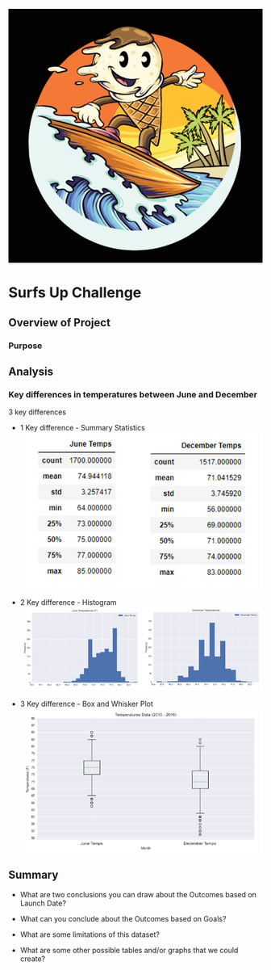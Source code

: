 ![Surfing Ice Cream Cone](https://github.com/bnidam/Surfs_Up/blob/main/Resources/Surfing_Icecreamcone_vecteezy.png)
# Surfs Up Challenge


## Overview of Project

### Purpose

## Analysis 

### Key differences in temperatures between June and December
3 key differences
- 1 Key difference - Summary Statistics
![Summary Statistics for June and December Temperatures](https://github.com/bnidam/Surfs_Up/blob/main/Resources/Temperatures_SummStats_June_Dec.png)

- 2 Key difference - Histogram
![Histograms for June Temps and Dec Temps](https://github.com/bnidam/Surfs_Up/blob/main/Resources/TemperaturesHistogram_June_Dec.png)

- 3 Key difference - Box and Whisker Plot
![Box and Whisker Plot for June and December Temperatures](https://github.com/bnidam/Surfs_Up/blob/main/Resources/TemperaturesBoxWhisk_June_Dec.png)



## Summary 

- What are two conclusions you can draw about the Outcomes based on Launch Date?

- What can you conclude about the Outcomes based on Goals?

- What are some limitations of this dataset?

- What are some other possible tables and/or graphs that we could create?
